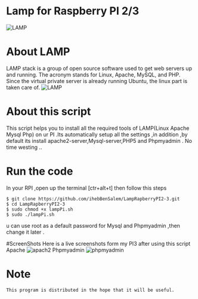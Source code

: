 # Lamp for Raspberry PI 2/3
![LAMP](http://i.imgur.com/tWdEgiE.png)

# About LAMP

LAMP stack is a group of open source software used to get web servers up and running. The acronym stands for Linux, Apache, MySQL, and PHP. Since the virtual private server is already running Ubuntu, the linux part is taken care of. 
![LAMP](http://i.imgur.com/qlm5lOK.png)

# About this script
This script helps you to install all the required tools of LAMP(Linux Apache Mysql Php) on ur PI .Its automatically setup all the settings ,in addition ,by default its install apache2-server,Mysql-server,PHP5 and Phpmyadmin .
No time westing ..
# Run the code
In your RPI ,open up the terminal [ctr+alt+t] then follow this steps
```
$ git clone https://github.com/ihebBenSalem/LampRapberryPI2-3.git
$ cd LampRapberryPI2-3
$ sudo chmod +x lampPi.sh
$ sudo ./lampPi.sh
```
u can use root as a default password for Mysql and Phpmyadmin ,then change it later .

#ScreenShots
Here is a live screenshots form my PI3 after using this script </br>
Apache
![apach2](http://i.imgur.com/PXISBRL.png)
Phpmyadmin
![phpmyadmin](http://i.imgur.com/WNIhp9I.png)


# Note
    This program is distributed in the hope that it will be useful.
